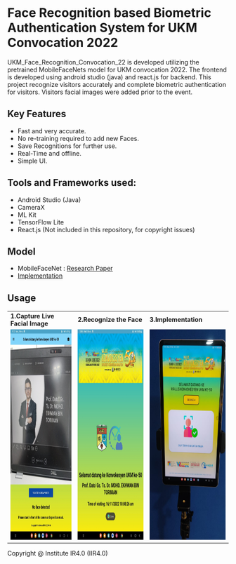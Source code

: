 # Face Recognition based Biometric Authentication System for UKM Convocation 2022

UKM_Face_Recognition_Convocation_22 is developed utilizing the pretrained MobileFaceNets model for UKM convocation 2022. The frontend is developed using android studio (java) and react.js for backend. This project recognize visitors accurately and complete biometric authentication for visitors. Visitors facial images were added prior to the event.

## Key Features 
- Fast and very accurate.
- No re-training required to add new Faces.
- Save Recognitions for further use.
- Real-Time and offline.
- Simple UI.

## Tools and Frameworks used:
- Android Studio (Java)
- CameraX
- ML Kit
- TensorFlow Lite
- React.js (Not included in this repository, for copyright issues)

## Model 
- MobileFaceNet : [Research Paper](https://arxiv.org/ftp/arxiv/papers/1804/1804.07573.pdf)
- [Implementation](https://github.com/sirius-ai/MobileFaceNet_TF)

## Usage
<table>
  <tr>
    <td><b>1.Capture Live Facial Image</b></td>
     <td><b>2.Recognize the Face</b></td>
     <td><b>3.Implementation</b></td>
     
  </tr>
  <tr>
    <td><img src="demo/Picture1.jpg" width=270 height=480></td>
  <td><img src="demo/Picture2.jpg" width=270 height=480></td>
    <td><img src="demo/Picture3.jpg" width=270 height=480></td>
  
  </tr>
 </table>
 
 Copyright @ Institute IR4.0 (IIR4.0)